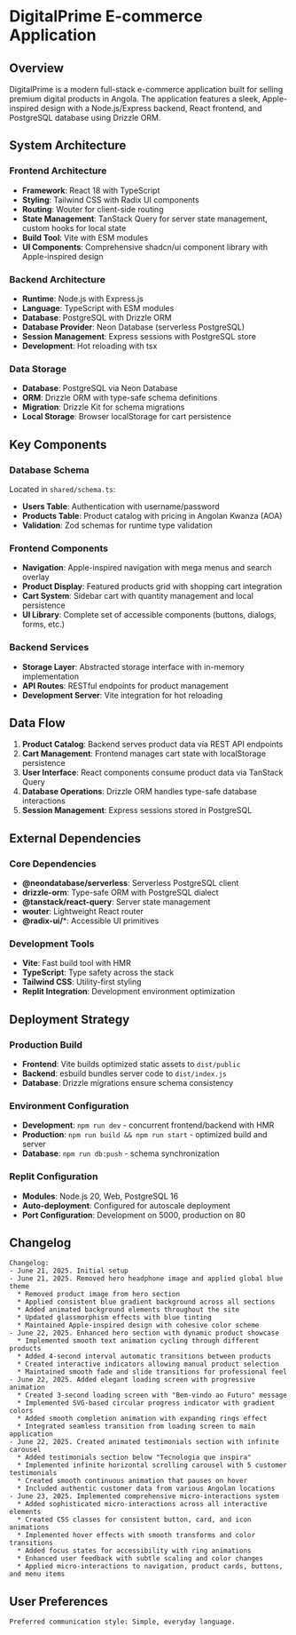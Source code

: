# DigitalPrime E-commerce Application

## Overview

DigitalPrime is a modern full-stack e-commerce application built for selling premium digital products in Angola. The application features a sleek, Apple-inspired design with a Node.js/Express backend, React frontend, and PostgreSQL database using Drizzle ORM.

## System Architecture

### Frontend Architecture
- **Framework**: React 18 with TypeScript
- **Styling**: Tailwind CSS with Radix UI components
- **Routing**: Wouter for client-side routing
- **State Management**: TanStack Query for server state management, custom hooks for local state
- **Build Tool**: Vite with ESM modules
- **UI Components**: Comprehensive shadcn/ui component library with Apple-inspired design

### Backend Architecture
- **Runtime**: Node.js with Express.js
- **Language**: TypeScript with ESM modules
- **Database**: PostgreSQL with Drizzle ORM
- **Database Provider**: Neon Database (serverless PostgreSQL)
- **Session Management**: Express sessions with PostgreSQL store
- **Development**: Hot reloading with tsx

### Data Storage
- **Database**: PostgreSQL via Neon Database
- **ORM**: Drizzle ORM with type-safe schema definitions
- **Migration**: Drizzle Kit for schema migrations
- **Local Storage**: Browser localStorage for cart persistence

## Key Components

### Database Schema
Located in `shared/schema.ts`:
- **Users Table**: Authentication with username/password
- **Products Table**: Product catalog with pricing in Angolan Kwanza (AOA)
- **Validation**: Zod schemas for runtime type validation

### Frontend Components
- **Navigation**: Apple-inspired navigation with mega menus and search overlay
- **Product Display**: Featured products grid with shopping cart integration
- **Cart System**: Sidebar cart with quantity management and local persistence
- **UI Library**: Complete set of accessible components (buttons, dialogs, forms, etc.)

### Backend Services
- **Storage Layer**: Abstracted storage interface with in-memory implementation
- **API Routes**: RESTful endpoints for product management
- **Development Server**: Vite integration for hot reloading

## Data Flow

1. **Product Catalog**: Backend serves product data via REST API endpoints
2. **Cart Management**: Frontend manages cart state with localStorage persistence
3. **User Interface**: React components consume product data via TanStack Query
4. **Database Operations**: Drizzle ORM handles type-safe database interactions
5. **Session Management**: Express sessions stored in PostgreSQL

## External Dependencies

### Core Dependencies
- **@neondatabase/serverless**: Serverless PostgreSQL client
- **drizzle-orm**: Type-safe ORM with PostgreSQL dialect
- **@tanstack/react-query**: Server state management
- **wouter**: Lightweight React router
- **@radix-ui/***: Accessible UI primitives

### Development Tools
- **Vite**: Fast build tool with HMR
- **TypeScript**: Type safety across the stack
- **Tailwind CSS**: Utility-first styling
- **Replit Integration**: Development environment optimization

## Deployment Strategy

### Production Build
- **Frontend**: Vite builds optimized static assets to `dist/public`
- **Backend**: esbuild bundles server code to `dist/index.js`
- **Database**: Drizzle migrations ensure schema consistency

### Environment Configuration
- **Development**: `npm run dev` - concurrent frontend/backend with HMR
- **Production**: `npm run build && npm run start` - optimized build and server
- **Database**: `npm run db:push` - schema synchronization

### Replit Configuration
- **Modules**: Node.js 20, Web, PostgreSQL 16
- **Auto-deployment**: Configured for autoscale deployment
- **Port Configuration**: Development on 5000, production on 80

## Changelog
```
Changelog:
- June 21, 2025. Initial setup
- June 21, 2025. Removed hero headphone image and applied global blue theme
  * Removed product image from hero section
  * Applied consistent blue gradient background across all sections
  * Added animated background elements throughout the site
  * Updated glassmorphism effects with blue tinting
  * Maintained Apple-inspired design with cohesive color scheme
- June 22, 2025. Enhanced hero section with dynamic product showcase
  * Implemented smooth text animation cycling through different products
  * Added 4-second interval automatic transitions between products
  * Created interactive indicators allowing manual product selection
  * Maintained smooth fade and slide transitions for professional feel
- June 22, 2025. Added elegant loading screen with progressive animation
  * Created 3-second loading screen with "Bem-vindo ao Futuro" message
  * Implemented SVG-based circular progress indicator with gradient colors
  * Added smooth completion animation with expanding rings effect
  * Integrated seamless transition from loading screen to main application
- June 22, 2025. Created animated testimonials section with infinite carousel
  * Added testimonials section below "Tecnologia que inspira" 
  * Implemented infinite horizontal scrolling carousel with 5 customer testimonials
  * Created smooth continuous animation that pauses on hover
  * Included authentic customer data from various Angolan locations
- June 23, 2025. Implemented comprehensive micro-interactions system
  * Added sophisticated micro-interactions across all interactive elements
  * Created CSS classes for consistent button, card, and icon animations
  * Implemented hover effects with smooth transforms and color transitions
  * Added focus states for accessibility with ring animations
  * Enhanced user feedback with subtle scaling and color changes
  * Applied micro-interactions to navigation, product cards, buttons, and menu items
```

## User Preferences

```
Preferred communication style: Simple, everyday language.
```